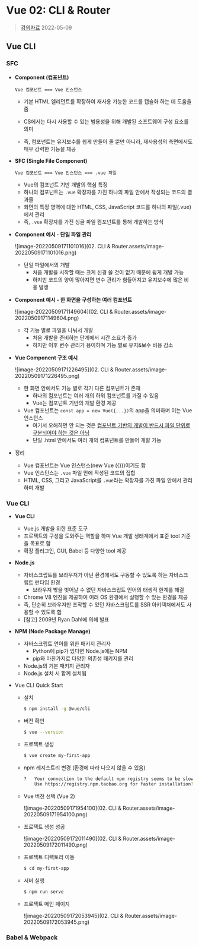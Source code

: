# Vue 02: CLI & Router

> [강의자료](https://edu.ssafy.com/data/upload_files/crossUpload/openLrn/ebook/unzip/A2022050616462982700/index.html)  2022-05-09



## Vue CLI

### SFC

- **Component (컴포넌트)**

  `Vue 컴포넌트 === Vue 인스턴스`

  - 기본 HTML 엘리먼트를 확장하여 재사용 가능한 코드를 캡슐화 하는 데 도움을 줌

  - CS에서는 다시 사용할 수 있는 범용성을 위해 개발된 소프트웨어 구성 요소를 의미

  - 즉, 컴포넌트는 유지보수를 쉽게 만들어 줄 뿐만 아니라, 재사용성의 측면에서도 매우 강력한 기능을 제공

    

- **SFC (Single File Component)**
  
  `Vue 컴포넌트 === Vue 인스턴스 === .vue 파일`
  
  - Vue의 컴포넌트 기반 개발의 핵심 특징
  - 하나의 컴포넌트는 `.vue` 확장자를 가진 하나의 파일 안에서 작성되는 코드의 결과물
  - 화면의 특정 영역에 대한 HTML, CSS, JavaScript 코드를 하나의 파일(.vue)에서 관리
  - 즉, `.vue` 확장자를 가진 싱글 파일 컴포넌트를 통해 개발하는 방식



- **Component 예시 - 단일 파일 관리**

  ![image-20220509171101016](02. CLI & Router.assets/image-20220509171101016.png)

  - 단일 파일에서의 개발
    - 처음 개발을 시작할 때는 크게 신경 쓸 것이 없기 때문에 쉽게 개발 가능
    - 하지만 코드의 양이 많아지면 변수 관리가 힘들어지고 유지보수에 많은 비용 발생



- **Component 예시 - 한 화면을 구성하는 여러 컴포넌트**

  ![image-20220509171149604](02. CLI & Router.assets/image-20220509171149604.png)

  - 각 기능 별로 파일을 나눠서 개발
    - 처음 개발을 준비하는 단계에서 시간 소요가 증가
    - 하지만 이후 변수 관리가 용이하며 기능 별로 유지&보수 비용 감소



- **Vue Component 구조 예시**

  ![image-20220509171226495](02. CLI & Router.assets/image-20220509171226495.png)

  - 한 화면 안에서도 기능 별로 각기 다른 컴포넌트가 존재
    - 하나의 컴포넌트는 여러 개의 하위 컴포넌트를 가질 수 있음
    - Vue는 컴포넌트 기반의 개발 환경 제공
  - Vue 컴포넌트는 `const app = new Vue({...})`의 app을 의미하며 이는 Vue 인스턴스
    - 여기서 오해하면 안 되는 것은 <u>컴포넌트 기반의 개발이 반드시 파일 단위로 구분되어야 하는 것은 아님</u>
    - 단일 .html 안에서도 여러 개의 컴포넌트를 만들어 개발 가능



- 정리
  - Vue 컴포넌트는 Vue 인스턴스(new Vue ({}))이기도 함
  - Vue 인스턴스는 `.vue` 파일 안에 작성된 코드의 집합
  - HTML, CSS, 그리고 JavaScript를 `.vue`라는 확장자를 가진 파일 안에서 관리하며 개발



### Vue CLI

- **Vue CLI**
  - Vue.js 개발을 위한 표준 도구
  - 프로젝트의 구성을 도와주는 역할을 하며 Vue 개발 생태계에서 표준 tool 기준을 목표로 함
  - 확장 플러그인, GUI, Babel 등 다양한 tool 제공



- **Node.js**
  - 자바스크립트를 브라우저가 아닌 환경에서도 구동할 수 있도록 하는 자바스크립트 런타임 환경
    - 브라우저 밖을 벗어날 수 없던 자바스크립트 언어의 태생적 한계를 해결
  - Chrome V8 엔진을 제공하여 여러 OS 환경에서 실행할 수 있는 환경을 제공
  - 즉, 단순히 브라우저만 조작할 수 있던 자바스크립트를 SSR 아키텍처에서도 사용할 수 있도록 함
  - [참고] 2009년 Ryan Dahl에 의해 발표



- **NPM (Node Package Manage)**
  - 자바스크립트 언어를 위한 패키지 관리자
    - Python에 pip가 있다면 Node.js에는 NPM
    - pip와 마찬가지로 다양한 의존성 패키지를 관리
  - Node.js의 기본 패키지 관리자
  - Node.js 설치 시 함께 설치됨



- Vue CLI Quick Start

  - 설치

    ```bash
    $ npm install -g @vue/cli
    ```

  - 버전 확인

    ```bash
    $ vue --version
    ```

  - 프로젝트 생성

    ```bash
    $ vue create my-first-app
    ```

  - npm 레지스트리 변경 (환경에 따라 나오지 않을 수 있음)

    ```bash
    ?	Your connection to the default npm registry seems to be slow.
    	Use https://registry.npm.taobao.org for faster installation? Yes
    ```

  - Vue 버전 선택 (Vue 2)

    ![image-20220509171954100](02. CLI & Router.assets/image-20220509171954100.png)

  - 프로젝트 생성 성공

    ![image-20220509172011490](02. CLI & Router.assets/image-20220509172011490.png)

  - 프로젝트 디렉토리 이동

    ```bash
    $ cd my-first-app
    ```

  - 서버 실행

    ```bash
    $ npm run serve
    ```

  - 프로젝트 메인 페이지

    ![image-20220509172053945](02. CLI & Router.assets/image-20220509172053945.png)



### Babel & Webpack

